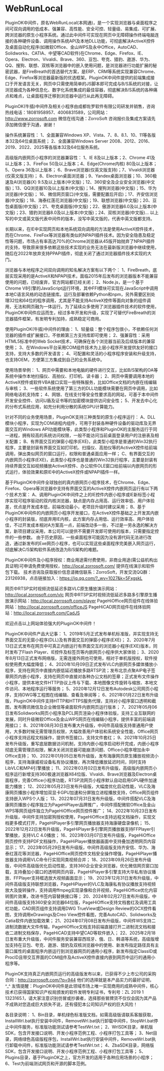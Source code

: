 # WebRunLocal
PluginOK中间件，原名WebRunLocal(本网通)，是一个实现浏览器与桌面程序之间可双向调用的低成本、强兼容、高性能、安全可控、轻量级、易集成、可扩展、跨浏览器的原生小程序系统。通过此中间件可实现在网页中无障碍操作终端电脑连接的各种硬件设备、调用操作系统API及本地DLL功能，可彻底解决ActiveX控件及桌面自动化程序(如微软Office、金山WPS及永中Office，AutoCAD、Solidworks、CATIA、中望等CAD软件)在Chrome、Edge、Firefox、IE、Opera、Electron、Vivaldi、Brave、360、豆包、夸克、猎豹、遨游、华为、QQ、搜狗、联想、双核等浏览器中的嵌入使用问题，是浏览器进行功能扩展的秘密武器，是FireBreath的首选替代方案，是ERP、CRM等系统实现兼容Chrome、Edge、Firefox等浏览器最新版的优选框架。PluginOK中间件提供的前端集成接口于开发语言无关，网页中只需使用简单的JS脚本即可完成与B/S系统的对接，让浏览器成为各种信息化、数字化系统集成的最佳容器，彻底解决B/S系统的各种痛点和难点，让桌面程序迁移到浏览器中运行从此再无障碍。

PluginOK(牛插)中间件及相关小程序由成都佐罗软件有限公司研发并销售，咨询热线电话：18081958957、4006831589，公司网站：http://www.zorrosoft.com 微信在线沟通：ZorroSoft 咨询报价及集成方案请先添加微信便于沟通，谢谢！

操作系统兼容性： 1、全面兼容Windows XP、Vista、7、8、8.1、10、11等各版本32及64位桌面系统； 2、全面兼容Windows Server 2008、2012、2016、2019、2022、2025等各版本32及64位服务系统。

高级版内嵌网页小程序的浏览器兼容性： 1、IE 8及以上版本；2、Chrome 41及以上版本；3、FireFox 50及以上版本；4、Edge(Chrome内核) 80及以上版本；5、Opera 36及以上版本； 6、Brave浏览器(仅英文版支持)；7、Vivaldi浏览器(仅英文版支持)；
8、Electron桌面浏览器；9、Yandex桌面浏览器；10、360极速及AI浏览器(X) 9.5及以上版本(中文版)；12、360安全及企业安全浏览器(中文版)；13、QQ浏览器10及以上版本(中文版)；14、搜狗浏览器(中文版)；15、华为浏览器(中文版)；
16、微信网页窗口(中文版，需要配置后开启)；17、齐安信浏览器(中文版)；18、海泰红莲花浏览器(中文版)；19、联想浏览器(中文版)；20、豆包桌面版(中文版)；21、夸克桌面版(中文版)；22、傲游浏览器6.0及以上版本(中文版)；23、猎豹浏览器8.0及以上版本(中文版)；24、双核浏览器(中文版)...
以上写的中文或英文版代表中间件的版本，没写中英文版的，代表中英文版都支持。

长期以来，在IE中实现网页和本地系统双向调用的方法是使用ActiveX控件技术，而在Chrome、FireFox等浏览器有类似的NPAPI插件技术。因为安全隐患及稳定性等问题，市场占有率高达70%的Chrome浏览器从45版开始抛弃了NPAPI插件的支持，导致原来很多依赖这些技术实现的业务无法在最新版浏览器中继续使用，随后在2022年放弃支持PPAPI插件，彻底关闭了通过浏览器插件技术实现的大门。

浏览器与本地程序之间双向调用的知名解决方案有以下两个： 1、FireBreath，底层实现采用的是ActiveX和NPAPI技术，面临2015年后发布的浏览器版本不能兼容使用的问题，已经废弃，官方网站都已经关闭； 2、Node.js，是一个基于Chrome V8引擎的JavaScript运行环境，其中FFI模块可实现在JavaScript中调用本地C语言风格的动态链接库。运行及部署依赖Python和npm，另外需要区别处理32位和64位的程序调用，尤其是不能支持ActiveX控件等面向对象的组件调用，无法和网页融为一体运行。为了延续众多使用了浏览器插件技术的软件使用，PluginOK中间件应运而生，经过多年开发和升级，实现了可替代FireBreath的浏览器插件框架，有发明专利加持，成熟稳定可商用。

使用PluginOK(牛插)中间件的理由： 
1、轻量级：整个程序包很小，不依赖任何浏览器的插件或扩展接口，不依赖第三方支持库即可使用； 
2、强兼容性：采用HTML5标准中的Web Socket技术，可确保在各个浏览器当前及后续版本的兼容使用； 
3、在Windows平台采用COM组件技术为上层小程序开发提供友好的接口支持，支持大多数的开发语言； 
4、可配置和灵活的小程序程序安装和升级支持，也支持OEM，方便第三方集成到自己的业务系统中。

使用场景举例： 
1、网页中需要和本地电脑的硬件进行交互，比如B/S架构的OA等系统中操作本地扫描仪、高拍仪、打印机、读卡器； 
2、网页中需要调用本地的ActiveX控件或软件VBA接口实现一些特殊服务，比如Office文档的内嵌在线编辑与审核； 
3、一些软件系统使用了第三方的DLL功能模块需要在网页中调用，比如网络电话机支持库； 
4、网银、在线支付等安全性要求高的网站，可基于本中间件开发安全控件、访问U盾及证书等的加密模块提供访问安全性； 
5、开发去中心化的分布式系统应用，如充分利用分散的系统GPU计算能力。

针对不同的业务使用场景，PluginOK支持三种类型的原生小程序运行： A、DLL模块小程序，实现为COM进程内组件，可用于封装各种硬件设备的驱动库及无界面交互的Windows API功能模块等，此类型小程序和PluginOK的主服务运行于同一进程，拥有较高的系统访问权限，一般不能访问当前桌面登录用户的注册表及相关配置； B、有界面交互的弹窗小程序(EXE)，此类型小程序是普通的Win32执行程序，主要是封装有界面交互如打印机、扫描仪、高拍仪等的ActiveX控件给前端调用，弹出类似网页的窗口运行，权限和普通桌面应用一样； C、有界面交互的内嵌网页小程序(EXE)，此类型小程序也是普通的Win32执行程序，主要是封装有持续界面交互如视频播放ActiveX控件、办公软件OLE窗口给前端以内嵌网页的形式运行，体验效果和原IE中的ActiveX控件或NPAPI插件一样。

基于PluginOK中间件全球独创的真内嵌网页小程序技术，在Chrome、Edge、Firefox、Opera等浏览器中支持有界面交互的ActiveX控件内嵌网页运行有以下两个技术方案： A、调用PluginOK中间件之上的IE控件内嵌小程序或IE新标签小程序实现可程序驱动的双内核浏览器，缺点是内存占用高、运行效率低、用户体验差，优点是开发成本低，前端改动最小，老项目升级时建议采用； B、基于PluginOK中间件的内嵌网页小程序开发接口，在ActiveX控件基础之上开发其内嵌小程序的封装版，彻底弃用IE内核，此方案内存占用低、运行效率高、用户体验佳，不过开发成本相对A方案高一点，前端改动多一些，不过是一劳永逸的解决方案，新项目建议采用，本公司可以提供不需要开发即可使用的版本，只需要指定控件的一些参数。
由于历史原因，一些桌面程序可能因为没有源代码无法进行改造，通过新发布的Exe网页小程序，也可以实现这些桌面程序完美嵌入网页运行，彻底解决C/S架构软件系统改造为B/S架构的难题。

PluginOK中间件及小程序授权：商业用途需付费使用，非商业用途(需公益机构出具证明)可申请免费使用授权，http://local.zorrosoft.com/ 提供在线演示和软件包下载。 技术咨询及获取报价信息请微信联系：ZorroSoft，开发交流QQ群：23126938，点击链接加入：https://jq.qq.com/?_wv=1027&k=5FxgskL

网页中RTSP实时视频流低延迟多路VLC原生播放演示网站：http://local.zorrosoft.com/vlc 
网页中RTSP实时视频流低延迟多路多引擎原生播放演示网站：http://local.zorrosoft.com/player 
PageHiOffice网页组件在线体验网站：http://local.zorrosoft.com/officeJS
PageHiCAD网页组件在线体验网站：http://local.zorrosoft.com/CadJS

欢迎点击以上网站体验强大的PluginOK中间件！

PluginOK中间件产品大记事： 
1、2019年5月正式发布单机标准版，并实现支持无界面交互的无窗小程序(DLL)及有界面交互的弹窗小程序(EXE)；
2、2020年7月13日正式发布在网页中可真正内嵌运行有界面交互的浏览器小程序(EXE)版本，同时发布了Flash Player、IE控件及标签页等内嵌网页小程序供大家体验； 
3、2020年8月13日正式发布网络版，无需连接外网也可使用，相对于单机版授权，软件授权使用费大幅度降低；
4、2020年10月09日正式发布VLC内嵌网页多媒体播放小程序，支持在网页中直接内嵌低延迟播放多路RTSP流；发布北京点聚AIP电子签章网页内嵌小程序，支持在网页中直接对各种办公文档的签章；正式发布文件操作小程序，提供本地文件HTTP协议上传与下载、本地图像文件旋转与缩放、本地文件访问、本地程序运行等服务；
5、2020年12月12日发布Autodesk公司网页小程序，支持DWG等工程图在线编辑、查看及审阅等；
6、2021年01月22日发布升级版，PluginOK中间件支持HTTP和HTTPS服务代理，支持对小程序窗口透明和截图，发布腾讯微信及企业微信等桌面软件内嵌网页运行版本；
7、2021年05月06日发布Solidworks网页小程序及PCL网页渲染小程序体验版，支持工业互联网的发展，同时升级微软Office及金山WPS网页在线编辑小程序，提供丰富的前端调用接口；
8、2021年08月30日发布重大升级版，中间件高级版支持普通用户使用，大多数时候无需管理员权限，大幅改善用户体验和系统安全性能，Office网页小程序支持远程文档操作，提供书签接口，支持文件套红；
9、2021年10月25日发布升级版，重写底层数据访问机制，支持内嵌小程序启动秒开完成，内嵌小程序彻底无需管理员权限，解决关闭浏览器可能崩溃问题、Office小程序增加永中Office支持；
10、2022年01月05日发布升级版，发布海康网页原生播放视频流小程序，支持海康威视设备私有协议播放，再次降低播放延迟时间，同时支持LibVLC和MP4引擎播放；
11、2022年03月02日发布升级版，高级版内嵌网页小程序运行新增支持360极速浏览器X64位版、Vivaldi、Brave浏览器及Electron桌面程序，完善Office小程序功能，RTSP流网页小程序默认自动启用GPU硬件加速能力播放；
12、2022年05月23日发布升级版，大幅度优化启动性能，VLC及海康网页播放小程序增加双显卡GPU加速和分屏独立进程播放支持，Office网页组件支持嵌入WPS个人版；
13、2022年07月31日发布升级版，中间件搭配VLC及海康网页播放小程序独立为PageHiPlayer品牌推广，中间件搭配微软Office及金山WPS等网页组件独立为PageHiOffice网页控件推广；
14、2022年10月23日发布升级版，中间件支持加密狗授权使用，PageHiOffice支持远程文档操作，实现文档更多模式打开，PageHiPlayer多引擎网页播放器支持海康硬盘录像机；
15、2022年12月22日发布升级版，PageHiPlayer多引擎网页播放器支持FFPlayer引擎播放，支持VLC 4.0播放；
16、2023年03月07日发布升级版，PageHiOffice网页控件支持PDF文档操作，PageHiPlayer播放器画面中支持叠加透明网页内容显示；
17、2023年05月29日发布升级版，中间件高级版支持齐安信、华为、海泰红莲花等浏览器，PageHiOffice网页控件文档安全操作增强，PageHiPlayer播放器支持调用VLC命令行实现同类视频合并；
18、2023年09月26日发布升级版，中间件高级版优化启动性能，支持360企业安全浏览器，优化微信网页窗口加载，支持叠加小窗口的透明网页内容，PageHiPlayer多引擎支持大华私有协议播放、FFPlayer支持框选放大视频画面显示；
19、2023年12月31日发布升级版，中间件高级版支持联想浏览器，PageHiPlayer的VLC及海康私有协议播放支持视频放大及旋转操作，支持调用ffmpeg实现录像和合并视频，PageHiOffice优化内容转图片效果，改进书签内容替换接口等；
20、2024年02月27日发布升级版，中间件高级版支持360安全浏览器64位版，PageHiOffice支持文档套红及调用工具栏功能，CAD网页组件支持调用DWG TrueView或Design Review的OCX控件看图，支持调用eDrawings及Creo View控件看图，完善AutoCAD、Solidworks及Catia软件内嵌加载效果；
21、2024年07月08日发布升级版，中间件WS支持二进制流数据大文件传输，PageHiOffice文档支持前端直接打开二进制流文档和接收二进制文档保存，PageHiCAD支持中望CAD等软件嵌入；
22、2025年2月18日发布重大升级版，中间件服务安装兼容西班牙、俄、日、韩语等系统，高级版增加支持在豆包、夸克、遨游、猎豹及双核浏览器中的使用、新发布指定路径具有主窗口属性的桌面程序内嵌运行到浏览器网页的通用小程序，新发布指定ClassID或ProcID且带交互界面的COM组件及ActiveX控件直接内嵌到网页中运行的通用小程序等。

PluginOK支持真正内嵌网页运行的高级版发布以来，已获得不少上市公司的采购合同：http://zorrosoft.com/?p=944 他们的选择就是本产品实力的最好证明，^_^ 友情提醒：PluginOK中间件是此领域市场上唯一实现商用的成熟中间件，核心技术已获得国家知识产权局颁发的软件发明专利证书，专利号：ZL 2019 1 1323165.1，请大家注意识别仿冒或抄袭者，选择那些冒牌货不仅仅会因为其产品不成熟对您造成巨大损失不说，还有侵犯本公司知识产权的巨大风险！

各目录说明： 
1、Bin目录，单机绿色标准版文档，如需高级版请联系客服获取，InstallWrl.bat执行安装中间件，RemoveWrl.bat执行卸载中间件，StopWrl.bat停止中间件服务，标准版功能测试请参考TestWrl.txt； 
2、WrlSDK目录，单机版SDK，包含开发接口说明、开发小程序范例工程、小程序打包工具等；
3、Net目录，网络绿色高级版程序包，InstallWrl.bat执行安装中间件，RemoveWrl.bat执行卸载中间件，标准版功能测试请参考TestWrl.txt； 
4、ZbaSDK目录，网络版SDK，包含开发接口说明、开发小程序范例工程、小程序打包工具等； 
5、Plugins目录，基于PluginOK之上，官方开发的适用于各种应用场景的小程序；
6、Test为前端测试网页和开源的脚本范例。
